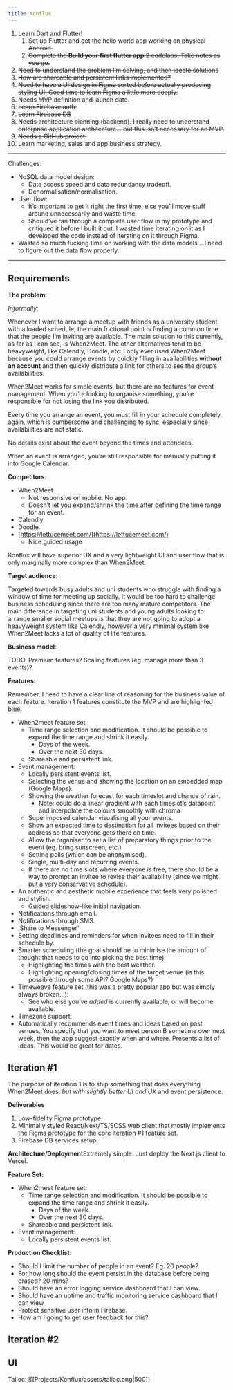 ```yaml
---
title: Konflux
---
```


1. Learn Dart and Flutter!
    1. ~~Set up Flutter and get the hello world app working on physical Android.~~
    2. ~~Complete the **Build your first flutter app** 2 codelabs. Take notes as you go.~~
2. ~~Need to understand the problem I’m solving, and then ideate solutions~~
3. ~~How are shareable and persistent links implemented?~~
4. ~~Need to have a UI design in Figma sorted before actually producing styling UI.
Good time to learn Figma a little more deeply.~~
5. ~~Needs MVP definition and launch date.~~
6. ~~Learn Firebase auth.~~
7. ~~Learn Firebase DB~~
8. ~~Needs architecture planning (backend). I really need to understand enterprise application architecture… but this isn’t necessary for an MVP.~~
9. ~~Needs a GitHub project.~~
10. Learn marketing, sales and app business strategy.

---

Challenges:

- NoSQL data model design:
    - Data access speed and data redundancy tradeoff.
    - Denormalisation/normalisation.
- User flow:
    - It’s important to get it right the first time, else you’ll move stuff around unnecessarily and waste time.
    - Should’ve ran through a complete user flow in my prototype and critiqued it before I built it out. I wasted time iterating on it as I developed the code instead of iterating on it through Figma.
- Wasted so much fucking time on working with the data models… I need to figure out the data flow properly.

---

## Requirements

**The problem**:

*Informally:* 

Whenever I want to arrange a meetup with friends as a university student with a loaded schedule, the main frictional point is finding a common time that the people I’m inviting are available. The main solution to this currently, as far as I can see, is When2Meet. The other alternatives tend to be heavyweight, like Calendly, Doodle, etc. I only ever used When2Meet because you could arrange events by quickly filling in availabilities **without an account** and then quickly distribute a link for others to see the group’s availabilities.

When2Meet works for simple events, but there are no features for event management. When you’re looking to organise something, you’re responsible for not losing the link you distributed. 

Every time you arrange an event, you must fill in your schedule completely, again, which is cumbersome and challenging to sync, especially since availabilities are not static.

No details exist about the event beyond the times and attendees.

When an event is arranged, you’re still responsible for manually putting it into Google Calendar.

**Competitors**:

- When2Meet.
    - Not responsive on mobile. No app.
    - Doesn’t let you expand/shrink the time after defining the time range for an event.
- Calendly.
- Doodle.
- [https://lettucemeet.com/](https://lettucemeet.com/)
    - Nice guided usage

Konflux will have superior UX and a very lightweight UI and user flow that is only marginally more complex than When2Meet.

**Target audience**:

Targeted towards busy adults and uni students who struggle with finding a window of time for meeting up socially. It would be too hard to challenge business scheduling since there are too many mature competitors. The main difference in targeting uni students and young adults looking to arrange smaller social meetups is that they are not going to adopt a heavyweight system like Calendly, however a very minimal system like When2Meet lacks a lot of quality of life features.

**Business model**:

TODO. Premium features? Scaling features (eg. manage more than 3 events)?

**Features**:

Remember, I need to have a clear line of reasoning for the business value of each feature. Iteration 1 features constitute the MVP and are highlighted blue.

- When2meet feature set:
    - Time range selection and modification. It should be possible to expand the time range and shrink it easily.
        - Days of the week.
        - Over the next 30 days.
    - Shareable and persistent link.
- Event management:
    - Locally persistent events list.
    - Selecting the venue and showing the location on an embedded map (Google Maps).
    - Showing the weather forecast for each timeslot and chance of rain.
        - Note: could do a linear gradient with each timeslot’s datapoint and interpolate the colours smoothly with chroma
    - Superimposed calendar visualising all your events.
    - Show an expected time to destination for all invitees based on their address so that everyone gets there on time.
    - Allow the organiser to set a list of preparatory things prior to the event (eg. bring sunscreen, etc.)
    - Setting polls (which can be anonymised).
    - Single, multi-day and recurring events.
    - If there are no time slots where everyone is free, there should be a way to prompt an invitee to revise their availability (since we might put a very conservative schedule).
- An authentic and aesthetic mobile experience that feels very polished and stylish.
    - Guided slideshow-like initial navigation.
- Notifications through email.
- Notifications through SMS.
- ‘Share to Messenger’
- Setting deadlines and reminders for when invitees need to fill in their schedule by.
- Smarter scheduling (the goal should be to minimise the amount of thought that needs to go into picking the best time):
    - Highlighting the times with the best weather.
    - Highlighting opening/closing times of the target venue (is this possible through some API? Google Maps?)
- Timeweave feature set (this was a pretty popular app but was simply always broken…):
    - See who else you’ve *added* is currently available, or will become available.
- Timezone support.
- Automatically recommends event times and ideas based on past venues. You specify that you want to meet person B sometime over next week, then the app suggest exactly when and where.
Presents a list of ideas. 
This would be great for dates.

## Iteration #1

The purpose of iteration 1 is to ship something that does everything When2Meet does, *but with slightly better UI and UX* and event persistence.

**Deliverables**

1. Low-fidelity Figma prototype.
2. Minimally styled React/Next/TS/SCSS web client that mostly implements the Figma prototype for the core iteration [#1](https://github.com/Tymotex/Konflux/issues/1) feature set.
3. Firebase DB services setup.

**Architecture/Deployment**Extremely simple. Just deploy the Next.js client to Vercel.

**Feature Set:**

- When2meet feature set:
    - Time range selection and modification. It should be possible to expand the time range and shrink it easily.
        - Days of the week.
        - Over the next 30 days.
    - Shareable and persistent link.
- Event management:
    - Locally persistent events list.

**Production Checklist:**

- Should I limit the number of people in an event? Eg. 20 people?
- For how long should the event persist in the database before being erased? 20 mins?
- Should have an error logging service dashboard that I can view.
- Should have an uptime and traffic monitoring service dashboard that I can view.
- Protect sensitive user info in Firebase.
- How am I going to get user feedback for this?

## Iteration #2

## UI
Talloc:
![[Projects/Konflux/assets/talloc.png|500]]